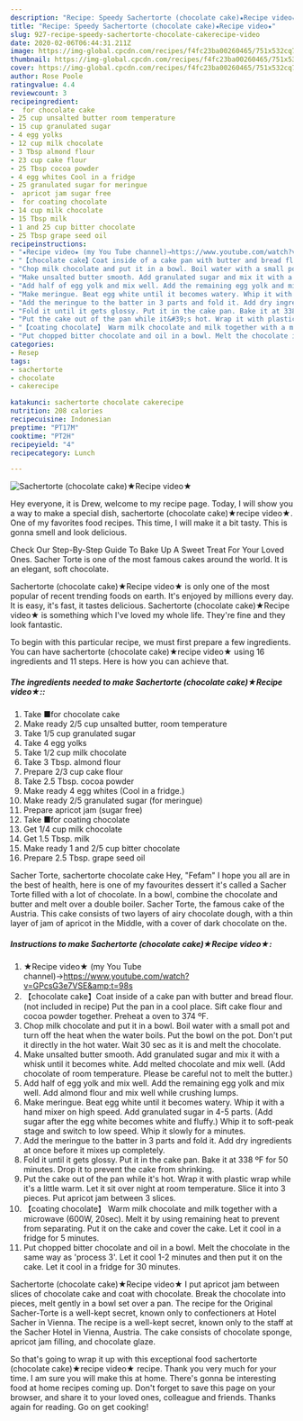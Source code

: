 ```yaml
---
description: "Recipe: Speedy Sachertorte (chocolate cake)★Recipe video★"
title: "Recipe: Speedy Sachertorte (chocolate cake)★Recipe video★"
slug: 927-recipe-speedy-sachertorte-chocolate-cakerecipe-video
date: 2020-02-06T06:44:31.211Z
image: https://img-global.cpcdn.com/recipes/f4fc23ba00260465/751x532cq70/sachertorte-chocolate-cake★recipe-video★-recipe-main-photo.jpg
thumbnail: https://img-global.cpcdn.com/recipes/f4fc23ba00260465/751x532cq70/sachertorte-chocolate-cake★recipe-video★-recipe-main-photo.jpg
cover: https://img-global.cpcdn.com/recipes/f4fc23ba00260465/751x532cq70/sachertorte-chocolate-cake★recipe-video★-recipe-main-photo.jpg
author: Rose Poole
ratingvalue: 4.4
reviewcount: 3
recipeingredient:
-  for chocolate cake
- 25 cup unsalted butter room temperature
- 15 cup granulated sugar
- 4 egg yolks
- 12 cup milk chocolate
- 3 Tbsp almond flour
- 23 cup cake flour
- 25 Tbsp cocoa powder
- 4 egg whites Cool in a fridge
- 25 granulated sugar for meringue
-  apricot jam sugar free
-  for coating chocolate
- 14 cup milk chocolate
- 15 Tbsp milk
- 1 and 25 cup bitter chocolate
- 25 Tbsp grape seed oil
recipeinstructions:
- "★Recipe video★ (my You Tube channel)→https://www.youtube.com/watch?v=GPcsG3e7VSE&amp;t=98s"
- "【chocolate cake】Coat inside of a cake pan with butter and bread flour.(not included in recipe) Put the pan in a cool place. Sift cake flour and cocoa powder together. Preheat a oven to 374 ºF."
- "Chop milk chocolate and put it in a bowl. Boil water with a small pot and turn off the heat when the water boils. Put the bowl on the pot. Don&#39;t put it directly in the hot water. Wait 30 sec as it is and melt the chocolate."
- "Make unsalted butter smooth. Add granulated sugar and mix it with a whisk until it becomes white. Add melted chocolate and mix well. (Add chocolate of room temperature. Please be careful not to melt the butter.)"
- "Add half of egg yolk and mix well. Add the remaining egg yolk and mix well. Add almond flour and mix well while crushing lumps."
- "Make meringue. Beat egg white until it becomes watery. Whip it with a hand mixer on high speed. Add granulated sugar in 4-5 parts. (Add sugar after the egg white becomes white and fluffy.) Whip it to soft-peak stage and switch to low speed. Whip it slowly for a minutes."
- "Add the meringue to the batter in 3 parts and fold it. Add dry ingredients at once before it mixes up completely."
- "Fold it until it gets glossy. Put it in the cake pan. Bake it at 338 ºF for 50 minutes. Drop it to prevent the cake from shrinking."
- "Put the cake out of the pan while it&#39;s hot. Wrap it with plastic wrap while it&#39;s a little warm. Let it sit over night at room temperature. Slice it into 3 pieces. Put apricot jam between 3 slices."
- "【coating chocolate】 Warm milk chocolate and milk together with a microwave (600W, 20sec). Melt it by using remaining heat to prevent from separating. Put it on the cake and cover the cake. Let it cool in a fridge for 5 minutes."
- "Put chopped bitter chocolate and oil in a bowl. Melt the chocolate in the same way as &#39;process 3&#39;. Let it cool 1-2 minutes and then put it on the cake. Let it cool in a fridge for 30 minutes."
categories:
- Resep
tags:
- sachertorte
- chocolate
- cakerecipe

katakunci: sachertorte chocolate cakerecipe
nutrition: 208 calories
recipecuisine: Indonesian
preptime: "PT17M"
cooktime: "PT2H"
recipeyield: "4"
recipecategory: Lunch

---
```



![Sachertorte (chocolate cake)★Recipe video★](https://img-global.cpcdn.com/recipes/f4fc23ba00260465/751x532cq70/sachertorte-chocolate-cake★recipe-video★-recipe-main-photo.jpg)

Hey everyone, it is Drew, welcome to my recipe page. Today, I will show you a way to make a special dish, sachertorte (chocolate cake)★recipe video★. One of my favorites food recipes. This time, I will make it a bit tasty. This is gonna smell and look delicious.

Check Our Step-By-Step Guide To Bake Up A Sweet Treat For Your Loved Ones. Sacher Torte is one of the most famous cakes around the world. It is an elegant, soft chocolate.

Sachertorte (chocolate cake)★Recipe video★ is only one of the most popular of recent trending foods on earth. It's enjoyed by millions every day. It is easy, it's fast, it tastes delicious. Sachertorte (chocolate cake)★Recipe video★ is something which I've loved my whole life. They're fine and they look fantastic.


To begin with this particular recipe, we must first prepare a few ingredients. You can have sachertorte (chocolate cake)★recipe video★ using 16 ingredients and 11 steps. Here is how you can achieve that.

##### The ingredients needed to make Sachertorte (chocolate cake)★Recipe video★::

1. Take  ■for chocolate cake
1. Make ready 2/5 cup unsalted butter, room temperature
1. Take 1/5 cup granulated sugar
1. Take 4 egg yolks
1. Take 1/2 cup milk chocolate
1. Take 3 Tbsp. almond flour
1. Prepare 2/3 cup cake flour
1. Take 2.5 Tbsp. cocoa powder
1. Make ready 4 egg whites (Cool in a fridge.)
1. Make ready 2/5 granulated sugar (for meringue)
1. Prepare  apricot jam (sugar free)
1. Take  ■for coating chocolate
1. Get 1/4 cup milk chocolate
1. Get 1.5 Tbsp. milk
1. Make ready 1 and 2/5 cup bitter chocolate
1. Prepare 2.5 Tbsp. grape seed oil


Sacher Torte, sachertorte chocolate cake Hey, &#34;Fefam&#34; I hope you all are in the best of health, here is one of my favourites dessert it&#39;s called a Sacher Torte filled with a lot of chocolate. In a bowl, combine the chocolate and butter and melt over a double boiler. Sacher Torte, the famous cake of the Austria. This cake consists of two layers of airy chocolate dough, with a thin layer of jam of apricot in the Middle, with a cover of dark chocolate on the. 

##### Instructions to make Sachertorte (chocolate cake)★Recipe video★:

1. ★Recipe video★ (my You Tube channel)→https://www.youtube.com/watch?v=GPcsG3e7VSE&amp;t=98s
1. 【chocolate cake】Coat inside of a cake pan with butter and bread flour.(not included in recipe) Put the pan in a cool place. Sift cake flour and cocoa powder together. Preheat a oven to 374 ºF.
1. Chop milk chocolate and put it in a bowl. Boil water with a small pot and turn off the heat when the water boils. Put the bowl on the pot. Don&#39;t put it directly in the hot water. Wait 30 sec as it is and melt the chocolate.
1. Make unsalted butter smooth. Add granulated sugar and mix it with a whisk until it becomes white. Add melted chocolate and mix well. (Add chocolate of room temperature. Please be careful not to melt the butter.)
1. Add half of egg yolk and mix well. Add the remaining egg yolk and mix well. Add almond flour and mix well while crushing lumps.
1. Make meringue. Beat egg white until it becomes watery. Whip it with a hand mixer on high speed. Add granulated sugar in 4-5 parts. (Add sugar after the egg white becomes white and fluffy.) Whip it to soft-peak stage and switch to low speed. Whip it slowly for a minutes.
1. Add the meringue to the batter in 3 parts and fold it. Add dry ingredients at once before it mixes up completely.
1. Fold it until it gets glossy. Put it in the cake pan. Bake it at 338 ºF for 50 minutes. Drop it to prevent the cake from shrinking.
1. Put the cake out of the pan while it&#39;s hot. Wrap it with plastic wrap while it&#39;s a little warm. Let it sit over night at room temperature. Slice it into 3 pieces. Put apricot jam between 3 slices.
1. 【coating chocolate】 Warm milk chocolate and milk together with a microwave (600W, 20sec). Melt it by using remaining heat to prevent from separating. Put it on the cake and cover the cake. Let it cool in a fridge for 5 minutes.
1. Put chopped bitter chocolate and oil in a bowl. Melt the chocolate in the same way as &#39;process 3&#39;. Let it cool 1-2 minutes and then put it on the cake. Let it cool in a fridge for 30 minutes.


Sachertorte (chocolate cake)★Recipe video★ I put apricot jam between slices of chocolate cake and coat with chocolate. Break the chocolate into pieces, melt gently in a bowl set over a pan. The recipe for the Original Sacher-Torte is a well-kept secret, known only to confectioners at Hotel Sacher in Vienna. The recipe is a well-kept secret, known only to the staff at the Sacher Hotel in Vienna, Austria. The cake consists of chocolate sponge, apricot jam filling, and chocolate glaze. 

So that's going to wrap it up with this exceptional food sachertorte (chocolate cake)★recipe video★ recipe. Thank you very much for your time. I am sure you will make this at home. There's gonna be interesting food at home recipes coming up. Don't forget to save this page on your browser, and share it to your loved ones, colleague and friends. Thanks again for reading. Go on get cooking!
